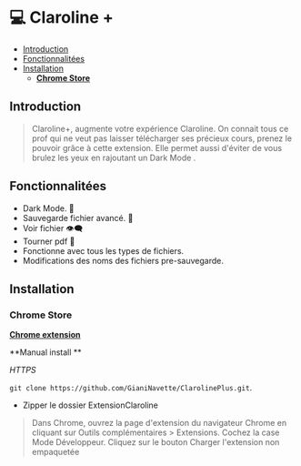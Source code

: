 # 💻 Claroline +

- [Introduction](#introduction)
- [Fonctionnalitées](#fonctionnalit-es)
- [Installation](#installation)
  - [**Chrome Store**](#--chrome-store--)

## Introduction

> Claroline+, augmente votre expérience Claroline.
> On connait tous ce prof qui ne veut pas laisser télécharger ses précieux cours, prenez le pouvoir grâce à cette extension.
> Elle permet aussi d'éviter de vous brulez les yeux en rajoutant un Dark Mode .

## Fonctionnalitées

>

- Dark Mode. 🌙
- Sauvegarde fichier avancé. 📁
- Voir fichier 👁‍🗨
- Tourner pdf 🔄
- Fonctionne avec tous les types de fichiers.
- Modifications des noms des fichiers pre-sauvegarde.

## Installation

### **Chrome Store**

**[Chrome extension](https://chrome.google.com/webstore/detail/claroline%2B/lgcelncanillgebhkofpdcdklmbhlipc/related?hl=fr)**

**Manual install **

_HTTPS_

`git clone https://github.com/GianiNavette/ClarolinePlus.git`.

- Zipper le dossier ExtensionClaroline

> Dans Chrome, ouvrez la page d'extension du navigateur Chrome en cliquant sur Outils complémentaires > Extensions. Cochez la case Mode Développeur. Cliquez sur le bouton Charger l'extension non empaquetée
